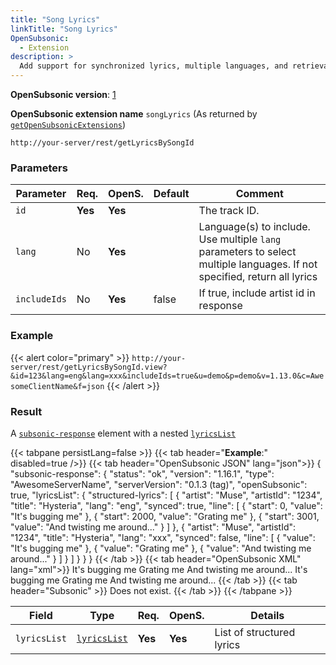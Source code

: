 ```yaml
---
title: "Song Lyrics"
linkTitle: "Song Lyrics"
OpenSubsonic:
  - Extension
description: >
  Add support for synchronized lyrics, multiple languages, and retrieval by song ID
---
```


**OpenSubsonic version**: [1](../../opensubsonic-versions)

**OpenSubsonic extension name** `songLyrics` (As returned by [`getOpenSubsonicExtensions`](../../endpoints/getopensubsonicextensions))

`http://your-server/rest/getLyricsBySongId`

### Parameters

| Parameter    | Req.    | OpenS.  | Default | Comment                                                                                                                  |
| ------------ | ------- | ------- | ------- | ------------------------------------------------------------------------------------------------------------------------ |
| `id`         | **Yes** | **Yes** |         | The track ID.                                                                                                            |
| `lang`       | No      | **Yes** |         | Language(s) to include. Use multiple `lang` parameters to select multiple languages. If not specified, return all lyrics |
| `includeIds` | No      | **Yes** | false   | If true, include artist id in response                                                                                   |

### Example

{{< alert color="primary" >}} `http://your-server/rest/getLyricsBySongId.view?&id=123&lang=eng&lang=xxx&includeIds=true&u=demo&p=demo&v=1.13.0&c=AwesomeClientName&f=json` {{< /alert >}}

### Result

A [`subsonic-response`](../../responses/subsonic-response) element with a nested [`lyricsList`](../../responses/lyricslist/)

{{< tabpane persistLang=false >}}
{{< tab header="**Example**:" disabled=true />}}
{{< tab header="OpenSubsonic JSON" lang="json">}}
{
  "subsonic-response": {
    "status": "ok",
    "version": "1.16.1",
    "type": "AwesomeServerName",
    "serverVersion": "0.1.3 (tag)",
    "openSubsonic": true,
    "lyricsList": {
      "structured-lyrics": [
        {
          "artist": "Muse",
          "artistId": "1234",
          "title": "Hysteria",
          "lang": "eng",
          "synced": true,
          "line": [
            {
              "start": 0,
              "value": "It's bugging me"
            },
            {
              "start": 2000,
              "value": "Grating me"
            },
            {
              "start": 3001,
              "value": "And twisting me around..."
            }
          ]
        },
        {
          "artist": "Muse",
          "artistId": "1234",
          "title": "Hysteria",
          "lang": "xxx",
          "synced": false,
          "line": [
            {
              "value": "It's bugging me"
            },
            {
              "value": "Grating me"
            },
            {
              "value": "And twisting me around..."
            }
          ]
        }
      ]
    }
  }
}
{{< /tab >}}
{{< tab header="OpenSubsonic XML" lang="xml">}}
<subsonic-response status="ok" version="1.16.1" type="AwesomeServerName" serverVersion="0.1.3 (tag)" openSubsonic="true">
  <lyricsList>
    <structuredLyrics artist="Muse" artistId="1234" title="Hysteria" lang="en" synced="true">
      <line start="0">It's bugging me</line>
      <line start="2000">Grating me</line>
      <line start="3001">And twisting me around...</line>
    </structuredLyrics>
    <structuredLyrics artist="Muse" artistId="1234" title="Hysteria" lang="en" synced="false">
      <line>It's bugging me</line>
      <line>Grating me</line>
      <line>And twisting me around...</line>
    </structuredLyrics>
  </lyricsList>
</subsonic-response>
{{< /tab >}}
{{< tab header="Subsonic"  >}}
Does not exist.
{{< /tab >}}
{{< /tabpane >}}

| Field        | Type                          | Req.    | OpenS.  | Details                   |
| ------------ | ----------------------------- | ------- | ------- | ------------------------- |
| `lyricsList` | [`lyricsList`](../../responses/lyricslist) | **Yes** | **Yes** | List of structured lyrics |
